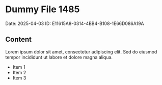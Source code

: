 # Dummy File 1485

Date: 2025-04-03
ID: E11615A8-0314-4BB4-B108-1E66D086A19A

## Content

Lorem ipsum dolor sit amet, consectetur adipiscing elit.
Sed do eiusmod tempor incididunt ut labore et dolore magna aliqua.

* Item 1
* Item 2
* Item 3
